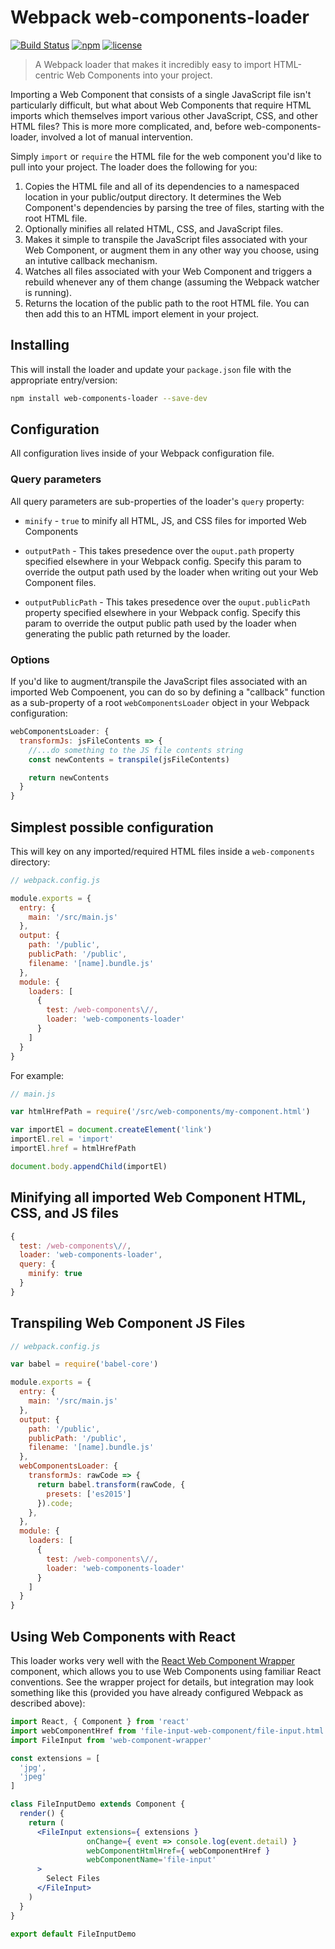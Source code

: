 # Webpack web-components-loader

[![Build Status](https://travis-ci.org/rnicholus/web-components-loader.svg?branch=master)](https://travis-ci.org/rnicholus/web-components-loader)
[![npm](https://img.shields.io/npm/v/web-components-loader.svg)](https://www.npmjs.com/package/web-components-loader)
[![license](https://img.shields.io/badge/license-MIT-brightgreen.svg)](LICENSE)

> A Webpack loader that makes it incredibly easy to import HTML-centric Web Components into your project.

Importing a Web Component that consists of a single JavaScript file isn't particularly difficult, but what about Web Components that require HTML imports which themselves import various other JavaScript, CSS, and other HTML files? This is more more complicated, and, before web-components-loader, involved a lot of manual intervention. 

Simply `import` or `require` the HTML file for the web component you'd like to pull into your project. The loader does the following for you:

1. Copies the HTML file and all of its dependencies to a namespaced location in your public/output directory. It determines the Web Component's dependencies by parsing the tree of files, starting with the root HTML file.
2. Optionally minifies all related HTML, CSS, and JavaScript files.
3. Makes it simple to transpile the JavaScript files associated with your Web Component, or augment them in any other way you choose, using an intutive callback mechanism.
4. Watches all files associated with your Web Component and triggers a rebuild whenever any of them change (assuming the Webpack watcher is running).
5. Returns the location of the public path to the root HTML file. You can then add this to an HTML import element in your project.

## Installing

This will install the loader and update your `package.json` file with the appropriate entry/version:

```bash
npm install web-components-loader --save-dev
```

## Configuration

All configuration lives inside of your Webpack configuration file.

### Query parameters

All query parameters are sub-properties of the loader's `query` property:

- `minify` - `true` to minify all HTML, JS, and CSS files for imported Web Components

- `outputPath` - This takes presedence over the `ouput.path` property specified elsewhere in your Webpack config. Specify this param to override the output path used by the loader when writing out your Web Component files.

- `outputPublicPath` - This takes presedence over the `ouput.publicPath` property specified elsewhere in your Webpack config. Specify this param to override the output public path used by the loader when generating the public path returned by the loader.

### Options

If you'd like to augment/transpile the JavaScript files associated with an imported Web Compoenent, you can do so by defining a "callback" function as a sub-property of a root `webComponentsLoader` object in your Webpack configuration:

```js
webComponentsLoader: {
  transformJs: jsFileContents => {
    //...do something to the JS file contents string
    const newContents = transpile(jsFileContents)    

    return newContents
  }
}
```

## Simplest possible configuration

This will key on any imported/required HTML files inside a `web-components` directory:

```js
// webpack.config.js

module.exports = {
  entry: {
    main: '/src/main.js'
  },
  output: {
    path: '/public',
    publicPath: '/public',
    filename: '[name].bundle.js'
  },
  module: {
    loaders: [
      {
        test: /web-components\//,
        loader: 'web-components-loader'
      }
    ]
  }
}
```

For example:

```js
// main.js

var htmlHrefPath = require('/src/web-components/my-component.html')

var importEl = document.createElement('link')
importEl.rel = 'import'
importEl.href = htmlHrefPath

document.body.appendChild(importEl)
```

## Minifying all imported Web Component HTML, CSS, and JS files

```js
{
  test: /web-components\//,
  loader: 'web-components-loader',
  query: {
    minify: true
  }
}
```

## Transpiling Web Component JS Files

```js
// webpack.config.js

var babel = require('babel-core')

module.exports = {
  entry: {
    main: '/src/main.js'
  },
  output: {
    path: '/public',
    publicPath: '/public',
    filename: '[name].bundle.js'
  },
  webComponentsLoader: {
    transformJs: rawCode => {
      return babel.transform(rawCode, {
        presets: ['es2015']
      }).code;
    },
  },
  module: {
    loaders: [
      {
        test: /web-components\//,
        loader: 'web-components-loader'
      }
    ]
  }
}
```

## Using Web Components with React

This loader works very well with the [React Web Component Wrapper](https://github.com/rnicholus/react-web-component-wrapper) component, which allows you to use Web Components using familiar React conventions. See the wrapper project for details, but integration may look something like this (provided you have already configured Webpack as described above):

```jsx
import React, { Component } from 'react'
import webComponentHref from 'file-input-web-component/file-input.html'
import FileInput from 'web-component-wrapper'

const extensions = [
  'jpg',
  'jpeg'
]

class FileInputDemo extends Component {
  render() {
    return (
      <FileInput extensions={ extensions }
                 onChange={ event => console.log(event.detail) }
                 webComponentHtmlHref={ webComponentHref }
                 webComponentName='file-input'
      >
        Select Files
      </FileInput>
    )
  }
}

export default FileInputDemo
```
